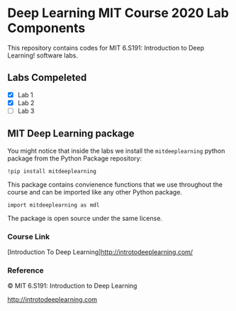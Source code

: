 # Deep Learning MIT Course 2020 Lab Components

This repository contains codes for MIT 6.S191: Introduction to Deep Learning! software labs.


## Labs Compeleted

- [x] Lab 1
- [x] Lab 2
- [ ] Lab 3

## MIT Deep Learning package

You might notice that inside the labs we install the `mitdeeplearning` python package from the Python Package repository:

`!pip install mitdeeplearning`

This package contains convienence functions that we use throughout the course and can be imported like any other Python package.

`import mitdeeplearning as mdl`

The package is open source under the same license.

### Course Link

[Introduction To Deep Learning]http://introtodeeplearning.com/

### Reference

© MIT 6.S191: Introduction to Deep Learning

http://introtodeeplearning.com
